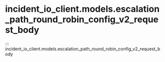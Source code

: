 # incident_io_client.models.escalation_path_round_robin_config_v2_request_body

::: incident_io_client.models.escalation_path_round_robin_config_v2_request_body